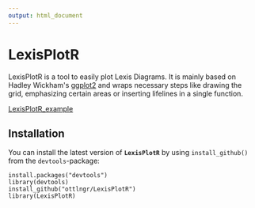 ```yaml
---
output: html_document
---
```

# LexisPlotR


LexisPlotR is a tool to easily plot Lexis Diagrams. It is mainly based on Hadley Wickham's [ggplot2](https://github.com/hadley/ggplot2) and wraps necessary steps like drawing the grid, emphasizing certain areas or inserting lifelines in a single function.

[LexisPlotR_example](https://github.com/ottlngr/LexisPlotR/blob/master/LexisPlotR_example.png)

## Installation

You can install the latest version of **`LexisPlotR`** by using `install_github()` from the `devtools`-package:

    install.packages("devtools")
    library(devtools)
    install_github("ottlngr/LexisPlotR")
    library(LexisPlotR)